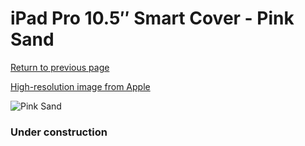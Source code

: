 # iPad Pro 10.5″ Smart Cover - Pink Sand

[Return to previous page](/ipad_pro105)

[High-resolution image from Apple](https://store.storeimages.cdn-apple.com/8756/as-images.apple.com/is/MQ0E2?wid=4500&hei=4500&fmt=png)

<div style="width: 384px"><img src="/everyphone/MQ0E2.png" alt="Pink Sand"></div>

### Under construction

